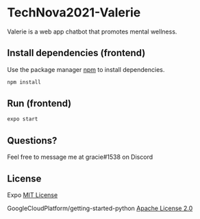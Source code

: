 # TechNova2021-Valerie

Valerie is a web app chatbot that promotes mental wellness. 

## Install dependencies (frontend)

Use the package manager [npm](https://www.npmjs.com/package/npm) to install dependencies.

```bash
npm install
```

## Run (frontend)

```bash
expo start
```

## Questions?
Feel free to message me at gracie#1538 on Discord

## License
Expo [MIT License](https://choosealicense.com/licenses/mit/)

GoogleCloudPlatform/getting-started-python [Apache License 2.0](http://www.apache.org/licenses/)
